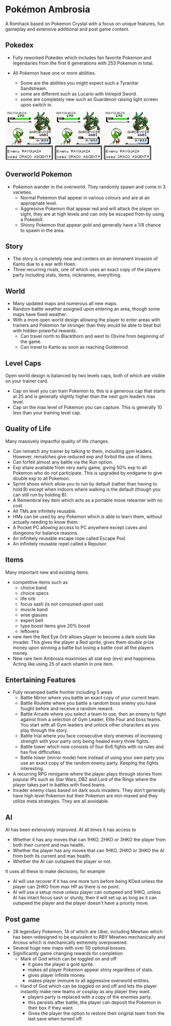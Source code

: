 # Pokémon Ambrosia

A Romhack based on Pokemon Crystal with a focus on unique features, fun gameplay and extensive additional and post game content.

## Pokedex

- Fully reworked Pokedex which includes fan favorite Pokemon and legendaries from the first 6 generations with 253 Pokemon in total.

- All Pokemon have one or more abilities.
  - Some are the abilities you might expect such a Tyranitar Sandstream.
  - some are different such as Lucario with Intrepid Sword.
  - some are completely new such as Guardevoir raising light screen upon switch in.

<img src="/screenshots/rayquaza.png" width="150" height="150" /> <img src="/screenshots/rayquaza.png" width="150" height="150" /> <img src="/screenshots/rayquaza.png" width="150" height="150" />

## Overworld Pokemon

- Pokemon wander in the overworld. They randomly spawn and come in 3 varieties.
  - Normal Pokemon that appear in various colours and are at an appropriate level.
  - Aggressive Pokemon that appear red and will attack the player on sight, they are at high levels and can only be escaped from by using a Pokedoll.
  - Shinny Pokemon that appear gold and generally have a 1/8 chance to spawn in the area.

## Story

- The story is completely new and centers on an immanent invasion of Kanto due to a war with Hoen.
- Three recurring rivals, one of which uses an exact copy of the players party including stats, items, nicknames, everything.

## World

- Many updated maps and numerous all new maps.
- Random battle weather assigned upon entering an area, though some maps have fixed weather.  
- With a more open world design allowing the player to enter areas with trainers and Pokemon far stronger than they would be able to beat but with hidden powerful rewards.
  - Can travel north to Blackthorn and west to Olivine from beginning of the game.
  - Can travel to Kanto as soon as reaching Goldenrod.

## Level Caps

Open world design is balanced by two levels caps, both of which are visible on your trainer card.
  - Cap on level you can train Pokemon to, this is a generous cap that starts at 25 and is generally slightly higher than the next gym leaders max level.
  - Cap on the max level of Pokemon you can capture. This is generally 10 less than your training level cap.

## Quality of Life

Many massively impactful quality of life changes.
- Can rematch any trainer by talking to them, including gym leaders. However, rematches give reduced exp and forbid the use of items.
- Can forfeit almost any battle via the Run option.
- Exp share available from very early game, giving 50% exp to all Pokemon who do not participate. This is upgraded by endgame to give double exp to all Pokemon.
- Sprint shoes which allow you to run by default (rather than having to hold B) except when indoors where walking is the default (though you can still run by holding B).
- A Remembral key item which acts as a portable move relearner with no cost.
- All TMs are infinitely reusable.
- HMs can be used by any Pokemon which is able to learn them, without actually needing to know them.
- A Pocket PC allowing access to PC anywhere except caves and dungeons for balance reasons.
- An infinitely reusable escape rope called Escape Pod.
- An infinitely reusable repel called a Repulsor.

## Items

Many important new and existing items.

- competitive items such as
    - choice band
    - choice specs
    - life orb
    - focus sash (is not consumed upon use)
    - muscle band
    - wise glasses
    - expert belt
    - type boost items give 20% boost
    - leftovers
- new item the Red Eye Orb allows player to become a dark souls like invader. This gives the player a Red sprite, gives them double prize money upon winning a battle but losing a battle cost all the players money.
- New rare item Ambrosia maximises all stat exp (evs) and happiness. Acting like using 25 of each vitamin in one item.

## Entertaining Features

- Fully revamped battle frontier including 5 areas
    - Battle Mirror where you battle an exact copy of your current team.
    - Battle Roulette where you battle a random boss enemy you have fought before and receive a random reward.
    - Battle Arcade where you select a team to use, then an enemy to fight against from a selection of Gym Leader, Elite Four and boss teams. You start with all Gym leaders and unlock other characters as you play through the story.
    - Battle trial where you face consecutive story enemies of increasing strength 	with your party only being healed every three fights.
    - Battle tower which now consists of four 6v6 fights with no rules and has five difficulties.
    - Battle tower (mirror mode) here instead of using your own party you use an exact copy of the random enemy party. Keeping the fights interesting.
- A recurring RPG minigame where the player plays through stories from popular IPs such as Star Wars, DBZ and Lord of the Rings where the player takes part in battles with fixed teams.
- Invader enemy class based on dark souls invaders. They don't generally have high level Pokemon but their Pokemon are min-maxed and they utilize meta strategies. They are all avoidable.

## AI

AI has been extensively improved. At all times it has access to
- Whether it has any moves that can 1HKO, 2HKO or 3HKO the player from both their current and max health.
- Whether the player has any moves that can 1HKO, 2HKO or 3HKO the AI from both its current and max health.
- Whether the AI can outspeed the player or not.

It uses all these to make decisions, for example
- AI will use recover if it has one more turn before being KOed unless the player can 2HKO from max HP as there is no point.
- AI will use a setup move unless player can outspeed and 1HKO, unless AI has intact focus sash or sturdy, then it will set up as long as it can outspeed the player and the player doesn't have a priority move.

## Post game

- 28 legendary Pokemon, 14 of which are Uber, including Mewtwo which has been redesigned to be equivalent to RBY Mewtwo mechanically and Arceus which is mechanically extremely overpowered.
- Several huge new maps with over 50 optional bosses.
- Significantly game changing rewards for completion
    - Mark of God which can be toggled on and off
        - it gives the player a gold sprite.
        - makes all player Pokemon appear shiny regardless of stats.
        - gives player infinite money.
        - makes player immune to all aggressive overworld entities.
    - Hand of God which can be toggled on and off and lets the player instantly make new teams or cosplay as any player they want.
        - players party is replaced with a copy of the enemies party.
        - this persists after battle, the player can deposit the Pokemon in their box if they want.
        - Gives the player the option to restore their original team from the last save when turned off.
    
